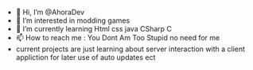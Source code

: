 - 👋 Hi, I’m @AhoraDev
- 👀 I’m interested in modding games
- 🌱 I’m currently learning Html css java CSharp C
- 📫 How to reach me : You Dont Am Too Stupid no need for me 
- current projects are just learning about server interaction with a client appliction for later use of auto updates ect

<!---
AhoraDev/AhoraDev is a ✨ special ✨ repository because its `README.md` (this file) appears on your GitHub profile.
You can click the Preview link to take a look at your changes.
--->
